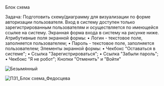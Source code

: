  Блок схема

Задача:
Подготовить схему/диаграмму для визуализации по форме авторизации пользователя.
Вход в систему доступен только зарегистрированным пользователям и осуществляется по имеющейся ссылке на систему. Экранная форма входа в систему на рисунке ниже. 
Атрибутивные поля экранной формы:
•	Логин - текстовое поле, заполняется пользователем;
•	Пароль - текстовое поле, заполняется пользователем;
Элементы экранной формы:
•	Чекбокс "Оставаться в системе";
•	Ссылка "Зарегистрироваться";
•	Ссылка "Забыли пароль";
•	Чекбокс "Я не робот";
Кнопки "Отменить" и "Войти"

![Безымянный](https://github.com/fedostseva/Primery-rabot-/assets/153892255/8b0bc91d-32a4-4181-8d5e-fa2c52659021)

   
 ![ПЗ1_Блок схема_Федосцева](https://github.com/fedostseva/Primery-rabot-/assets/153892255/922e8a03-1680-4656-8bd0-b1259a36de78)
